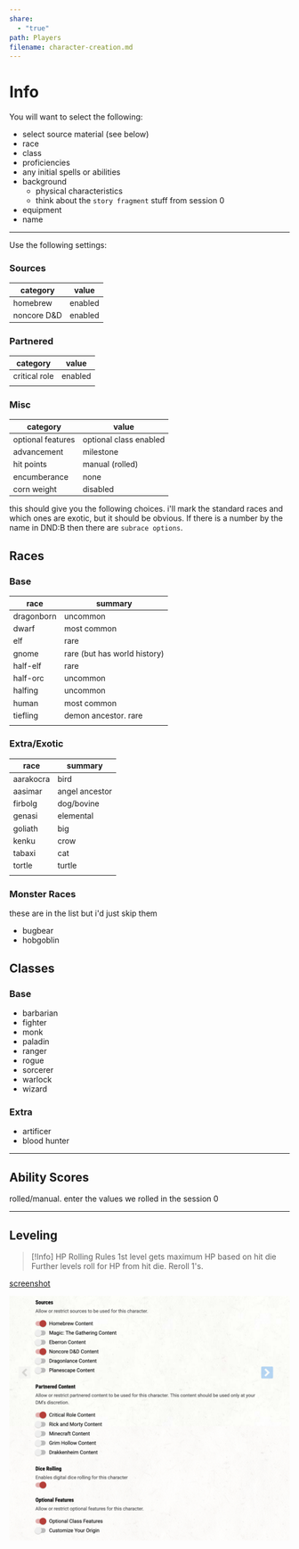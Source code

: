 ```yaml
---
share:
  - "true"
path: Players
filename: character-creation.md
---
```

# Info

You will want to select the following:

* select source material (see below)
* race
* class
* proficiencies
* any initial spells or abilities
* background
	* physical characteristics
	* think about the `story fragment` stuff from session 0
* equipment
* name

---

Use the following settings:
### Sources
| category | value |
| ---- | ---- |
| homebrew | enabled |
| noncore D&D | enabled |
### Partnered
| category | value |
| ---- | ---- |
| critical role | enabled |
|  |  |
### Misc
| category           | value                  |
| ------------------ | ---------------------- |
| optional features  | optional class enabled |
| advancement        | milestone              |
| hit points         | manual (rolled)        |
| encumberance       | none                   |
| corn weight | disabled                       |

this should give you the following choices.
i'll mark the standard races and which ones are exotic, but it should be obvious.
If there is a number by the name in DND:B then there are `subrace options`.
## Races

### Base

| race | summary |
| ---- | ---- |
| dragonborn | uncommon |
| dwarf | most common |
| elf | rare |
| gnome | rare (but has world history) |
| half-elf | rare |
| half-orc | uncommon |
| halfing | uncommon |
| human | most common |
| tiefling | demon ancestor. rare |
|  |  |

### Extra/Exotic

| race      | summary |
| --------- | ------- |
| aarakocra | bird        |
| aasimar   | angel ancestor        |
| firbolg   | dog/bovine        |
| genasi    | elemental        |
| goliath   | big        |
| kenku     | crow        |
| tabaxi    | cat        |
| tortle    | turtle        |
|           |         |

### Monster Races
these are in the list but i'd just skip them

* bugbear
* hobgoblin

## Classes

### Base
* barbarian
* fighter
* monk
* paladin
* ranger
* rogue
* sorcerer
* warlock
* wizard

### Extra

* artificer
* blood hunter
---
## Ability Scores

rolled/manual.  enter the values we rolled in the session 0

---


## Leveling

>[!Info] HP Rolling Rules
>1st level gets maximum HP based on hit die
>Further levels roll for HP from hit die.  Reroll 1's. 

[screenshot](dndb-creator-screen.png)

![dndb-creator-screen.png.png](../images/dndb-creator-screen.png.png)